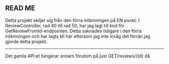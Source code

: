 ## READ ME
Detta projekt skiljer sig från den förra inlämningen på EN punkt.
I ReviewController, rad 40 till rad 50, har jag lagt till kod för GetReviewFromId-endpointen. 
Detta saknades tidigare i den förra inlämningen och har lagts till här eftersom jag inte insåg det förrän jag gjorde detta projekt.

-----
Det gamla API:et fungerar annars förutom på just GET/reviews/{id} då

